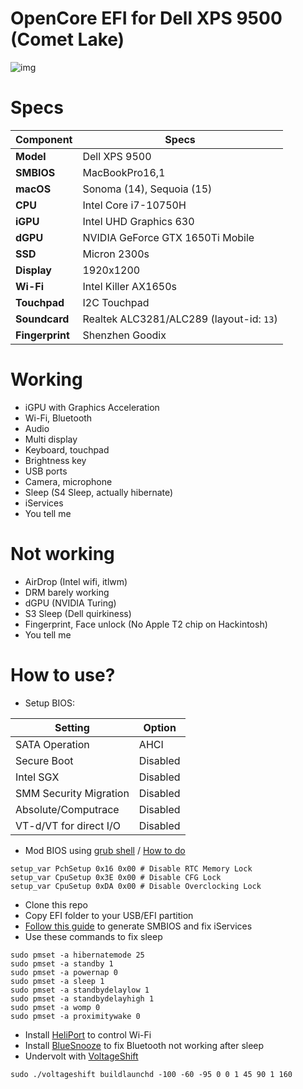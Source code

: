 # OpenCore EFI for Dell XPS 9500 (Comet Lake)
![img](https://files.catbox.moe/a94ha8.png)

# Specs
| Component | Specs |
| --------- | ----- |
| **Model** | Dell XPS 9500 |
| **SMBIOS** | MacBookPro16,1 |
| **macOS** | Sonoma (14), Sequoia (15) |
| **CPU** | Intel Core i7-10750H |
| **iGPU** | Intel UHD Graphics 630 |
| **dGPU** | NVIDIA GeForce GTX 1650Ti Mobile |
| **SSD** | Micron 2300s |
| **Display** | 1920x1200 |
| **Wi-Fi** | Intel Killer AX1650s |
| **Touchpad** | I2C Touchpad |
| **Soundcard** | Realtek ALC3281/ALC289 (layout-id: `13`) |
| **Fingerprint** | Shenzhen Goodix |

# Working
- iGPU with Graphics Acceleration
- Wi-Fi, Bluetooth
- Audio
- Multi display
- Keyboard, touchpad
- Brightness key
- USB ports
- Camera, microphone
- Sleep (S4 Sleep, actually hibernate)
- iServices
- You tell me

# Not working
- AirDrop (Intel wifi, itlwm)
- DRM barely working
- dGPU (NVIDIA Turing)
- S3 Sleep (Dell quirkiness)
- Fingerprint, Face unlock (No Apple T2 chip on Hackintosh)
- You tell me

# How to use?
- Setup BIOS:

| Setting | Option |
| ------- | ------ |
| SATA Operation | AHCI |
| Secure Boot | Disabled |
| Intel SGX | Disabled |
| SMM Security Migration | Disabled |
| Absolute/Computrace | Disabled |
| VT-d/VT for direct I/O | Disabled |

- Mod BIOS using [grub shell](https://github.com/XDleader555/grub_setup_var/releases) / [How to do](https://linustechtips.com/topic/1323151-dell-xps-9700-undervolting-the-complete-guide/)
```
setup_var PchSetup 0x16 0x00 # Disable RTC Memory Lock
setup_var CpuSetup 0x3E 0x00 # Disable CFG Lock
setup_var CpuSetup 0xDA 0x00 # Disable Overclocking Lock
```
- Clone this repo
- Copy EFI folder to your USB/EFI partition
- [Follow this guide](https://dortania.github.io/OpenCore-Post-Install/universal/iservices.html) to generate SMBIOS and fix iServices
- Use these commands to fix sleep
```
sudo pmset -a hibernatemode 25
sudo pmset -a standby 1
sudo pmset -a powernap 0
sudo pmset -a sleep 1
sudo pmset -a standbydelaylow 1
sudo pmset -a standbydelayhigh 1
sudo pmset -a womp 0
sudo pmset -a proximitywake 0
```
- Install [HeliPort](https://github.com/OpenIntelWireless/HeliPort) to control Wi-Fi
- Install [BlueSnooze](https://github.com/odlp/bluesnooze) to fix Bluetooth not working after sleep
- Undervolt with [VoltageShift](https://github.com/sicreative/VoltageShift)
```
sudo ./voltageshift buildlaunchd -100 -60 -95 0 0 1 45 90 1 160
```
